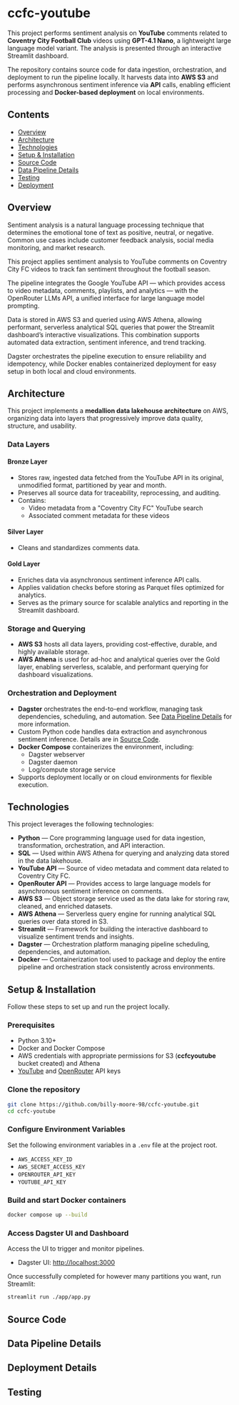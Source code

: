 # ccfc-youtube

This project performs sentiment analysis on **YouTube** comments related to **Coventry City Football Club** videos using **GPT-4.1 Nano**, a lightweight large language model variant. The analysis is presented through an interactive Streamlit dashboard.

The repository contains source code for data ingestion, orchestration, and deployment to run the pipeline locally. It harvests data into **AWS S3** and performs asynchronous sentiment inference via **API** calls, enabling efficient processing and **Docker-based deployment** on local environments.

## Contents

- [Overview](#overview)
- [Architecture](#architecture)
- [Technologies](#technologies)
- [Setup & Installation](#setup--installation)
- [Source Code](docs/source_code.md)
- [Data Pipeline Details](docs/data_pipeline_details.md)
- [Testing](#testing)
- [Deployment](#deployment)

## Overview

Sentiment analysis is a natural language processing technique that determines the emotional tone of text as positive, neutral, or negative. Common use cases include customer feedback analysis, social media monitoring, and market research.

This project applies sentiment analysis to YouTube comments on Coventry City FC videos to track fan sentiment throughout the football season.

The pipeline integrates the Google YouTube API — which provides access to video metadata, comments, playlists, and analytics — with the OpenRouter LLMs API, a unified interface for large language model prompting.

Data is stored in AWS S3 and queried using AWS Athena, allowing performant, serverless analytical SQL queries that power the Streamlit dashboard’s interactive visualizations. This combination supports automated data extraction, sentiment inference, and trend tracking.

Dagster orchestrates the pipeline execution to ensure reliability and idempotency, while Docker enables containerized deployment for easy setup in both local and cloud environments.

## Architecture

This project implements a **medallion data lakehouse architecture** on AWS, organizing data into layers that progressively improve data quality, structure, and usability.

### Data Layers

#### Bronze Layer
- Stores raw, ingested data fetched from the YouTube API in its original, unmodified format, partitioned by year and month.
- Preserves all source data for traceability, reprocessing, and auditing.
- Contains:
  - Video metadata from a "Coventry City FC" YouTube search
  - Associated comment metadata for these videos

#### Silver Layer
- Cleans and standardizes comments data.

#### Gold Layer
- Enriches data via asynchronous sentiment inference API calls.
- Applies validation checks before storing as Parquet files optimized for analytics.
- Serves as the primary source for scalable analytics and reporting in the Streamlit dashboard.

### Storage and Querying
- **AWS S3** hosts all data layers, providing cost-effective, durable, and highly available storage.
- **AWS Athena** is used for ad-hoc and analytical queries over the Gold layer, enabling serverless, scalable, and performant querying for dashboard visualizations.

### Orchestration and Deployment
- **Dagster** orchestrates the end-to-end workflow, managing task dependencies, scheduling, and automation. See [Data Pipeline Details](docs/data_pipeline_details.md) for more information.
- Custom Python code handles data extraction and asynchronous sentiment inference. Details are in [Source Code](docs/source_code.md).
- **Docker Compose** containerizes the environment, including:
  - Dagster webserver
  - Dagster daemon
  - Log/compute storage service
- Supports deployment locally or on cloud environments for flexible execution.

## Technologies

This project leverages the following technologies:

- **Python** — Core programming language used for data ingestion, transformation, orchestration, and API interaction.  
- **SQL** — Used within AWS Athena for querying and analyzing data stored in the data lakehouse.  
- **YouTube API** — Source of video metadata and comment data related to Coventry City FC.  
- **OpenRouter API** — Provides access to large language models for asynchronous sentiment inference on comments.  
- **AWS S3** — Object storage service used as the data lake for storing raw, cleaned, and enriched datasets.  
- **AWS Athena** — Serverless query engine for running analytical SQL queries over data stored in S3.  
- **Streamlit** — Framework for building the interactive dashboard to visualize sentiment trends and insights.  
- **Dagster** — Orchestration platform managing pipeline scheduling, dependencies, and automation.  
- **Docker** — Containerization tool used to package and deploy the entire pipeline and orchestration stack consistently across environments.

## Setup & Installation

Follow these steps to set up and run the project locally.

### Prerequisites
- Python 3.10+
- Docker and Docker Compose
- AWS credentials with appropriate permissions for S3 (**ccfcyoutube** bucket created) and Athena
- [YouTube](https://developers.google.com/youtube/v3) and [OpenRouter](https://openrouter.ai/) API keys

### Clone the repository

```bash
git clone https://github.com/billy-moore-98/ccfc-youtube.git
cd ccfc-youtube
```

### Configure Environment Variables

Set the following environment variables in a ```.env``` file at the project root.

- ```AWS_ACCESS_KEY_ID```
- ```AWS_SECRET_ACCESS_KEY```
- ```OPENROUTER_API_KEY```
- ```YOUTUBE_API_KEY```

### Build and start Docker containers

```bash
docker compose up --build
```

### Access Dagster UI and Dashboard

Access the UI to trigger and monitor pipelines.

- Dagster UI: [http://localhost:3000](http://localhost:3000)

Once successfully completed for however many partitions you want, run Streamlit:

```bash
streamlit run ./app/app.py
```

## Source Code

## Data Pipeline Details

## Deployment Details

## Testing